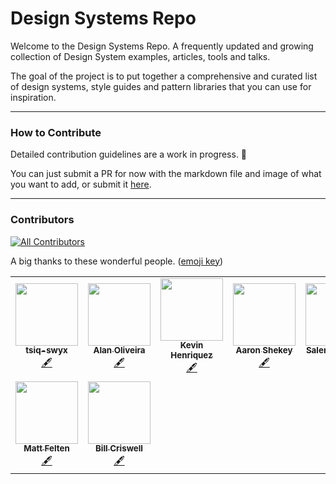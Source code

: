 # Design Systems Repo

Welcome to the Design Systems Repo. A frequently updated and growing collection of Design System examples, articles, tools and talks.

The goal of the project is to put together a comprehensive and curated list of design systems, style guides and pattern libraries that you can use for inspiration.

---

### How to Contribute

Detailed contribution guidelines are a work in progress. 🚧

You can just submit a PR for now with the markdown file and image of what you want to add, or submit it [here](https://jad8.typeform.com/to/XnIDFZ).

---

### Contributors

[![All Contributors](https://img.shields.io/badge/all_contributors-8-orange.svg?style=flat-square)](#contributors)

A big thanks to these wonderful people. ([emoji key](https://allcontributors.org/docs/en/emoji-key))

<!-- ALL-CONTRIBUTORS-LIST:START - Do not remove or modify this section -->
<!-- prettier-ignore-start -->
<!-- markdownlint-disable -->
<table>
  <tr>
    <td align="center"><a href="https://github.com/tsiq-swyx"><img src="https://avatars0.githubusercontent.com/u/35976578?v=4" width="100px;" alt=""/><br /><sub><b>tsiq-swyx</b></sub></a><br /><a href="#content-tsiq-swyx" title="Content">🖋</a></td>
    <td align="center"><a href="https://github.com/alan-oliv"><img src="https://avatars3.githubusercontent.com/u/4368481?v=4" width="100px;" alt=""/><br /><sub><b>Alan Oliveira</b></sub></a><br /><a href="#content-alan-oliv" title="Content">🖋</a></td>
    <td align="center"><a href="https://www.konrad.design"><img src="https://avatars1.githubusercontent.com/u/5304116?v=4" width="100px;" alt=""/><br /><sub><b>Kevin Henriquez</b></sub></a><br /><a href="#content-kkhenriquez" title="Content">🖋</a></td>
    <td align="center"><a href="http://www.aaronshekey.com"><img src="https://avatars3.githubusercontent.com/u/1369864?v=4" width="100px;" alt=""/><br /><sub><b>Aaron Shekey</b></sub></a><br /><a href="#content-aaronshekey" title="Content">🖋</a></td>
    <td align="center"><a href="https://boltdesignsystem.com"><img src="https://avatars2.githubusercontent.com/u/1617209?v=4" width="100px;" alt=""/><br /><sub><b>Salem Ghoweri</b></sub></a><br /><a href="#content-sghoweri" title="Content">🖋</a></td>
    <td align="center"><a href="https://github.com/chrisconnors-ibm"><img src="https://avatars3.githubusercontent.com/u/35537391?v=4" width="100px;" alt=""/><br /><sub><b>Chris Connors</b></sub></a><br /><a href="#content-chrisconnors-ibm" title="Content">🖋</a></td>
    <td align="center"><a href="http://dbanks.design"><img src="https://avatars0.githubusercontent.com/u/321279?v=4" width="100px;" alt=""/><br /><sub><b>Danny Banks</b></sub></a><br /><a href="#content-dbanksdesign" title="Content">🖋</a></td>
  </tr>
  <tr>
    <td align="center"><a href="http://mattfelten.com"><img src="https://avatars0.githubusercontent.com/u/488744?v=4" width="100px;" alt=""/><br /><sub><b>Matt Felten</b></sub></a><br /><a href="#content-mattfelten" title="Content">🖋</a></td>
    <td align="center"><a href="http://twitter.com/crswll"><img src="https://avatars2.githubusercontent.com/u/182222?v=4" width="100px;" alt=""/><br /><sub><b>Bill Criswell</b></sub></a><br /><a href="#content-crswll" title="Content">🖋</a></td>
  </tr>
</table>

<!-- markdownlint-enable -->
<!-- prettier-ignore-end -->
<!-- ALL-CONTRIBUTORS-LIST:END -->
